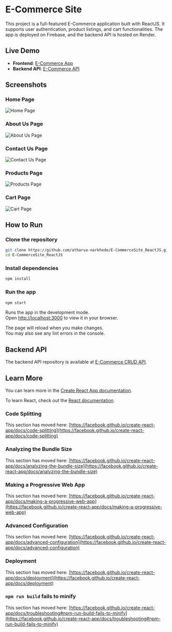 # E-Commerce Site

This project is a full-featured E-Commerce application built with ReactJS. It supports user authentication, product listings, and cart functionalities. The app is deployed on Firebase, and the backend API is hosted on Render.

## Live Demo

- **Frontend**: [E-Commerce App](https://e-commerce-a3b26.web.app)
- **Backend API**: [E-Commerce API](https://github.com/atharva-narkhede/E-Commerce_CRUD)

## Screenshots

### Home Page
![Home Page](https://github.com/atharva-narkhede/E-CommerceSite_ReactJS/assets/106006803/0dc4bc15-f6aa-4106-b15d-1b3b11a0722a)

### About Us Page
![About Us Page](https://github.com/atharva-narkhede/E-CommerceSite_ReactJS/assets/106006803/60026dc8-ac8d-4e0e-b623-c0b7cf08a8a4)

### Contact Us Page
![Contact Us Page](https://github.com/atharva-narkhede/E-CommerceSite_ReactJS/assets/106006803/41a71cce-dd1f-4afc-ba61-162d12473f28)

### Products Page
![Products Page](https://github.com/atharva-narkhede/E-CommerceSite_ReactJS/assets/106006803/5acfae0f-a810-4aa2-94b5-75ab1fa16510)

### Cart Page
![Cart Page](https://github.com/atharva-narkhede/E-CommerceSite_ReactJS/assets/106006803/2c335fe1-aebb-44e4-8128-32eca493cbee)

## How to Run

### Clone the repository

```sh
git clone https://github.com/atharva-narkhede/E-CommerceSite_ReactJS.git
cd E-CommerceSite_ReactJS
```

### Install dependencies

```sh
npm install
```

### Run the app

```sh
npm start
```

Runs the app in the development mode.\
Open [http://localhost:3000](http://localhost:3000) to view it in your browser.

The page will reload when you make changes.\
You may also see any lint errors in the console.

## Backend API

The backend API repository is available at [E-Commerce CRUD API](https://github.com/atharva-narkhede/E-Commerce_CRUD).

## Learn More

You can learn more in the [Create React App documentation](https://facebook.github.io/create-react-app/docs/getting-started).

To learn React, check out the [React documentation](https://reactjs.org/).

### Code Splitting

This section has moved here: [https://facebook.github.io/create-react-app/docs/code-splitting](https://facebook.github.io/create-react-app/docs/code-splitting)

### Analyzing the Bundle Size

This section has moved here: [https://facebook.github.io/create-react-app/docs/analyzing-the-bundle-size](https://facebook.github.io/create-react-app/docs/analyzing-the-bundle-size)

### Making a Progressive Web App

This section has moved here: [https://facebook.github.io/create-react-app/docs/making-a-progressive-web-app](https://facebook.github.io/create-react-app/docs/making-a-progressive-web-app)

### Advanced Configuration

This section has moved here: [https://facebook.github.io/create-react-app/docs/advanced-configuration](https://facebook.github.io/create-react-app/docs/advanced-configuration)

### Deployment

This section has moved here: [https://facebook.github.io/create-react-app/docs/deployment](https://facebook.github.io/create-react-app/docs/deployment)

### `npm run build` fails to minify

This section has moved here: [https://facebook.github.io/create-react-app/docs/troubleshooting#npm-run-build-fails-to-minify](https://facebook.github.io/create-react-app/docs/troubleshooting#npm-run-build-fails-to-minify)
